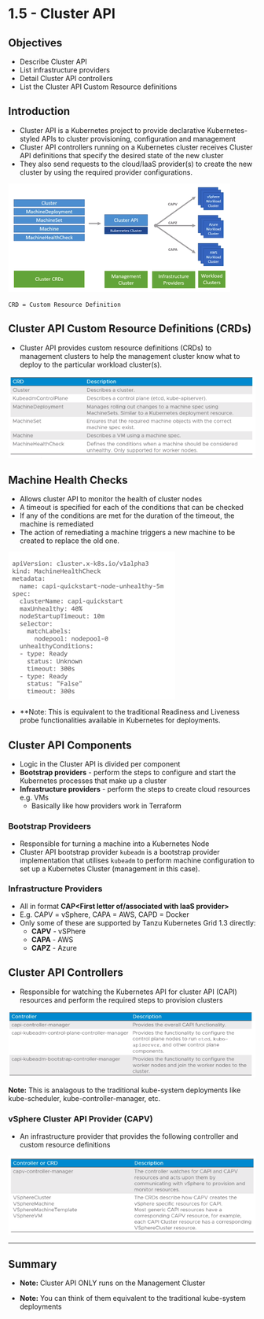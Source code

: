 # 1.5 - Cluster API

## Objectives

- Describe Cluster API
- List infrastructure providers
- Detail Cluster API controllers
- List the Cluster API Custom Resource definitions

## Introduction

- Cluster API is a Kubernetes project to provide declarative Kubernetes-styled APIs to cluster provisioning, configuration and management
- Cluster API controllers running on a Kubernetes cluster receives Cluster API definitions that specify the desired state of the new cluster
- They also send requests to the cloud/IaaS provider(s) to create the new cluster by using the required provider configurations.

![Untitled](img/Untitled.png)

```shell
CRD = Custom Resource Definition
```

## Cluster API Custom Resource Definitions (CRDs)

- Cluster API provides custom resource definitions (CRDs) to management clusters to help the management cluster know what to deploy to the particular workload cluster(s).

![Untitled](img/Untitled%201.png)

## Machine Health Checks

- Allows cluster API to monitor the health of cluster nodes
- A timeout is specified for each of the conditions that can be checked
- If any of the conditions are met for the duration of the timeout, the machine is remediated
- The action of remediating a machine triggers a new machine to be created to replace the old one.

![Untitled](img/Untitled%202.png)

- **Note: This is equivalent to the traditional Readiness and Liveness probe functionalities available in Kubernetes for deployments.

## Cluster API Components

- Logic in the Cluster API is divided per component
- **Bootstrap providers** - perform the steps to configure and start the Kubernetes processes that make up a cluster
- **Infrastructure providers** - perform the steps to create cloud resources e.g. VMs
  - Basically like how providers work in Terraform

### Bootstrap Provideers

- Responsible for turning a machine into a Kubernetes Node
- Cluster API bootstrap provider `kubeadm` is a bootstrap provider implementation that utilises `kubeadm` to perform machine configuration to set up a Kubernetes Cluster (management in this case).

### Infrastructure Providers

- All in format **CAP<First letter of/associated with IaaS provider>**
- E.g. CAPV = vSphere, CAPA = AWS, CAPD = Docker
- Only some of these are supported by Tanzu Kubernetes Grid 1.3 directly:
  - **CAPV** - vSPhere
  - **CAPA** - AWS
  - **CAPZ** - Azure

## Cluster API Controllers

- Responsible for watching the Kubernetes API for cluster API (CAPI) resources and perform the required steps to provision clusters

![Untitled](img/Untitled%203.png)

**Note:** This is analagous to the traditional kube-system deployments like kube-scheduler, kube-controller-manager, etc.

### vSphere Cluster API Provider (CAPV)

- An infrastructure provider that provides the following controller and custom resource definitions

![Untitled](img/Untitled%204.png)

---

## Summary

- **Note:** Cluster API ONLY runs on the Management Cluster

- **Note:** You can think of them equivalent to the traditional kube-system deployments
